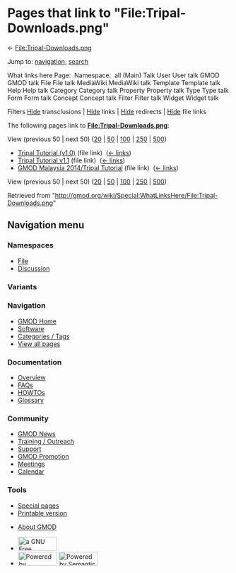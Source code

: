 <div id="mw-page-base" class="noprint">

</div>

<div id="mw-head-base" class="noprint">

</div>

<div id="content" class="mw-body" role="main">

<span id="top"></span>

<div id="mw-js-message" style="display:none;">

</div>



# <span dir="auto">Pages that link to "File:Tripal-Downloads.png"</span>

<div id="bodyContent">

<div id="contentSub">

←
[File:Tripal-Downloads.png](/wiki/File:Tripal-Downloads.png "File:Tripal-Downloads.png")

</div>

<div id="jump-to-nav" class="mw-jump">

Jump to: [navigation](#mw-navigation), [search](#p-search)

</div>

<div id="mw-content-text">

What links here Page:  Namespace:  all (Main) Talk User User talk GMOD
GMOD talk File File talk MediaWiki MediaWiki talk Template Template talk
Help Help talk Category Category talk Property Property talk Type Type
talk Form Form talk Concept Concept talk Filter Filter talk Widget
Widget talk

Filters
[Hide](/mediawiki/index.php?title=Special:WhatLinksHere/File:Tripal-Downloads.png&hidetrans=1 "Special:WhatLinksHere/File:Tripal-Downloads.png")
transclusions \|
[Hide](/mediawiki/index.php?title=Special:WhatLinksHere/File:Tripal-Downloads.png&hidelinks=1 "Special:WhatLinksHere/File:Tripal-Downloads.png")
links \|
[Hide](/mediawiki/index.php?title=Special:WhatLinksHere/File:Tripal-Downloads.png&hideredirs=1 "Special:WhatLinksHere/File:Tripal-Downloads.png")
redirects \|
[Hide](/mediawiki/index.php?title=Special:WhatLinksHere/File:Tripal-Downloads.png&hideimages=1 "Special:WhatLinksHere/File:Tripal-Downloads.png")
file links

The following pages link to
**[File:Tripal-Downloads.png](/wiki/File:Tripal-Downloads.png "File:Tripal-Downloads.png")**:

View (previous 50 \| next 50)
([20](/mediawiki/index.php?title=Special:WhatLinksHere/File:Tripal-Downloads.png&limit=20 "Special:WhatLinksHere/File:Tripal-Downloads.png")
\|
[50](/mediawiki/index.php?title=Special:WhatLinksHere/File:Tripal-Downloads.png&limit=50 "Special:WhatLinksHere/File:Tripal-Downloads.png")
\|
[100](/mediawiki/index.php?title=Special:WhatLinksHere/File:Tripal-Downloads.png&limit=100 "Special:WhatLinksHere/File:Tripal-Downloads.png")
\|
[250](/mediawiki/index.php?title=Special:WhatLinksHere/File:Tripal-Downloads.png&limit=250 "Special:WhatLinksHere/File:Tripal-Downloads.png")
\|
[500](/mediawiki/index.php?title=Special:WhatLinksHere/File:Tripal-Downloads.png&limit=500 "Special:WhatLinksHere/File:Tripal-Downloads.png"))

- [Tripal Tutorial
  (v1.0)](/wiki/Tripal_Tutorial_(v1.0) "Tripal Tutorial (v1.0)") (file
  link) ‎ <span class="mw-whatlinkshere-tools">([←
  links](/mediawiki/index.php?title=Special:WhatLinksHere&target=Tripal+Tutorial+%28v1.0%29 "Special:WhatLinksHere"))</span>
- [Tripal Tutorial
  v1.1](/wiki/Tripal_Tutorial_v1.1 "Tripal Tutorial v1.1") (file link) ‎
  <span class="mw-whatlinkshere-tools">([←
  links](/mediawiki/index.php?title=Special:WhatLinksHere&target=Tripal+Tutorial+v1.1 "Special:WhatLinksHere"))</span>
- [GMOD Malaysia 2014/Tripal
  Tutorial](/wiki/GMOD_Malaysia_2014/Tripal_Tutorial "GMOD Malaysia 2014/Tripal Tutorial")
  (file link) ‎ <span class="mw-whatlinkshere-tools">([←
  links](/mediawiki/index.php?title=Special:WhatLinksHere&target=GMOD+Malaysia+2014%2FTripal+Tutorial "Special:WhatLinksHere"))</span>

View (previous 50 \| next 50)
([20](/mediawiki/index.php?title=Special:WhatLinksHere/File:Tripal-Downloads.png&limit=20 "Special:WhatLinksHere/File:Tripal-Downloads.png")
\|
[50](/mediawiki/index.php?title=Special:WhatLinksHere/File:Tripal-Downloads.png&limit=50 "Special:WhatLinksHere/File:Tripal-Downloads.png")
\|
[100](/mediawiki/index.php?title=Special:WhatLinksHere/File:Tripal-Downloads.png&limit=100 "Special:WhatLinksHere/File:Tripal-Downloads.png")
\|
[250](/mediawiki/index.php?title=Special:WhatLinksHere/File:Tripal-Downloads.png&limit=250 "Special:WhatLinksHere/File:Tripal-Downloads.png")
\|
[500](/mediawiki/index.php?title=Special:WhatLinksHere/File:Tripal-Downloads.png&limit=500 "Special:WhatLinksHere/File:Tripal-Downloads.png"))

</div>

<div class="printfooter">

Retrieved from
"<http://gmod.org/wiki/Special:WhatLinksHere/File:Tripal-Downloads.png>"

</div>

<div id="catlinks" class="catlinks catlinks-allhidden">

</div>

<div class="visualClear">

</div>

</div>

</div>

<div id="mw-navigation">

## Navigation menu

<div id="mw-head">



<div id="left-navigation">

<div id="p-namespaces" class="vectorTabs" role="navigation"
aria-labelledby="p-namespaces-label">

### Namespaces

- <span id="ca-nstab-image"><a href="/wiki/File:Tripal-Downloads.png" accesskey="c"
  title="View the file page [c]">File</a></span>
- <span id="ca-talk"><a
  href="/mediawiki/index.php?title=File_talk:Tripal-Downloads.png&amp;action=edit&amp;redlink=1"
  accesskey="t"
  title="Discussion about the content page [t]">Discussion</a></span>

</div>

<div id="p-variants" class="vectorMenu emptyPortlet" role="navigation"
aria-labelledby="p-variants-label">

### 

### Variants[](#)

<div class="menu">

</div>

</div>

</div>

<div id="right-navigation">





</div>



</div>

</div>

</div>

<div id="mw-panel">

<div id="p-logo" role="banner">

<a href="/wiki/Main_Page"
style="background-image: url(http://gmod.org/images/GMOD-cogs.png);"
title="Visit the main page"></a>

</div>

<div id="p-Navigation" class="portal" role="navigation"
aria-labelledby="p-Navigation-label">

### Navigation

<div class="body">

- <span id="n-GMOD-Home">[GMOD Home](/wiki/Main_Page)</span>
- <span id="n-Software">[Software](/wiki/GMOD_Components)</span>
- <span id="n-Categories-.2F-Tags">[Categories /
  Tags](/wiki/Categories)</span>
- <span id="n-View-all-pages">[View all
  pages](/wiki/Special:AllPages)</span>

</div>

</div>

<div id="p-Documentation" class="portal" role="navigation"
aria-labelledby="p-Documentation-label">

### Documentation

<div class="body">

- <span id="n-Overview">[Overview](/wiki/Overview)</span>
- <span id="n-FAQs">[FAQs](/wiki/Category:FAQ)</span>
- <span id="n-HOWTOs">[HOWTOs](/wiki/Category:HOWTO)</span>
- <span id="n-Glossary">[Glossary](/wiki/Glossary)</span>

</div>

</div>

<div id="p-Community" class="portal" role="navigation"
aria-labelledby="p-Community-label">

### Community

<div class="body">

- <span id="n-GMOD-News">[GMOD News](/wiki/GMOD_News)</span>
- <span id="n-Training-.2F-Outreach">[Training /
  Outreach](/wiki/Training_and_Outreach)</span>
- <span id="n-Support">[Support](/wiki/Support)</span>
- <span id="n-GMOD-Promotion">[GMOD
  Promotion](/wiki/GMOD_Promotion)</span>
- <span id="n-Meetings">[Meetings](/wiki/Meetings)</span>
- <span id="n-Calendar">[Calendar](/wiki/Calendar)</span>

</div>

</div>

<div id="p-tb" class="portal" role="navigation"
aria-labelledby="p-tb-label">

### Tools

<div class="body">

- <span id="t-specialpages"><a href="/wiki/Special:SpecialPages" accesskey="q"
  title="A list of all special pages [q]">Special pages</a></span>
- <span id="t-print"><a
  href="/mediawiki/index.php?title=Special:WhatLinksHere/File:Tripal-Downloads.png&amp;printable=yes"
  rel="alternate" accesskey="p"
  title="Printable version of this page [p]">Printable version</a></span>

</div>

</div>

</div>

</div>

<div id="footer" role="contentinfo">

- <span id="footer-places-about">[About
  GMOD](/wiki/GMOD:About "GMOD:About")</span>

<!-- -->

- <span id="footer-copyrightico">[<img src="http://www.gnu.org/graphics/gfdl-logo-small.png" width="88"
  height="31" alt="a GNU Free Documentation License" />](http://www.gnu.org/licenses/fdl-1.3.html)</span>
- <span id="footer-poweredbyico">[<img src="/mediawiki/skins/common/images/poweredby_mediawiki_88x31.png"
  width="88" height="31" alt="Powered by MediaWiki" />](//www.mediawiki.org/)
  [<img
  src="/mediawiki/extensions/SemanticMediaWiki/includes/../resources/images/smw_button.png"
  width="88" height="31" alt="Powered by Semantic MediaWiki" />](https://www.semantic-mediawiki.org/wiki/Semantic_MediaWiki)</span>

<div style="clear:both">

</div>

</div>
